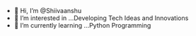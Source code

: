 - 👋 Hi, I’m @Shiivaanshu
- 👀 I’m interested in ...Developing Tech Ideas and Innovations
- 🌱 I’m currently learning ...Python Programming

<!---
Shiivaanshu/Shiivaanshu is a ✨ special ✨ repository because its `README.md` (this file) appears on your GitHub profile.
You can click the Preview link to take a look at your changes.
--->
